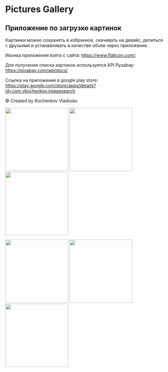# Pictures Gallery

## Приложение по загрузке картинок

Картинки можно сохранять в избранное, скачивать на девайс, делиться с друзьями и устанавливать в качестве обоев через приложение.

Иконка приложения взята с сайта: https://www.flaticon.com/.

Для получения списка картинок используется API Pyxabay: https://pixabay.com/api/docs/

Ссылка на приложение в google play store: https://play.google.com/store/apps/details?id=com.vkochenkov.imagesearch

© Created by Kochenkov Vladislav

<p float="left">
  <img src="https://play-lh.googleusercontent.com/1kwIHOnyMRsyT50BekKAWm3Q3Ut4eIBSrxf3k0nhqJEjCO1ImochmDrurhPnuFu3Atw=w3360-h1590-rw" width="200" >
  <img src="https://play-lh.googleusercontent.com/6JxbJh6sErIkAGAR-PDmE4ZWoMsnyW-cgTBsHKtel3fWeu7LD-nBL6Akx2z5MHa-b9Y=w3360-h1590-rw" width="200" >
  <img src="https://play-lh.googleusercontent.com/Wnz4nxdxRQrxSNyhtjCHmzz4cJsTjhWMXL2BbMoqYMtXfpc0UCCufUWhke2oWLcy2nk=w3360-h1590-rw" width="200" >
</p>

<p float="left">
  <img src="https://play-lh.googleusercontent.com/1tjiUdY_BnBwwD6ShdLzncvdM093flmYwmbcIegQfzWmmqO8JvssXR9supgTCa-F_g=w3360-h1590-rw" width="200" >
  <img src="https://play-lh.googleusercontent.com/-sp38_uJX0qPeptcHnnlc7rjFztysVvZzbmrUM3EgLT2b2v_RbBRI8c-lVJPUxOExQ=w3360-h1590-rw" width="200" >
  <img src="https://play-lh.googleusercontent.com/hPIX958h24LXiaaunwbcvzKEew2EOIQ0S3zISVQaNqGnzEYUorXcFW-zoZlf5NUXJ7o=w3360-h1590-rw" width="200" >
</p>
